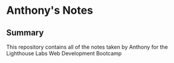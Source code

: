# Anthony's Notes

## Summary 

This repository contains all of the notes taken by Anthony for the Lighthouse Labs Web Development Bootcamp